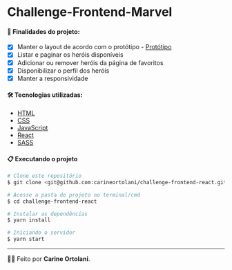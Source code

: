 # Challenge-Frontend-Marvel



#### :rocket: Finalidades do projeto:
- [X] Manter o layout de acordo com o protótipo - [Protótipo](https://www.figma.com/file/b7EzpqbYSCIjj2OFHPGCqY/Live-On---Challenge-Frontend-React?node-id=0%3A1)
- [X] Listar e paginar os heróis disponíveis
- [X] Adicionar ou remover heróis da página de favoritos
- [X] Disponibilizar o perfil dos heróis
- [X] Manter a responsividade

#### :hammer_and_wrench: Tecnologias utilizadas:
- [HTML](https://developer.mozilla.org/pt-BR/docs/Web/HTML)
- [CSS](https://developer.mozilla.org/pt-BR/docs/Web/CSS)
- [JavaScript](https://www.javascript.com/)
- [React](https://pt-br.reactjs.org/)
- [SASS](https://sass-lang.com/)

#### :clipboard: Executando o projeto

```bash
# Clone este repositório
$ git clone <git@github.com:carineortolani/challenge-frontend-react.git>

# Acesse a pasta do projeto no terminal/cmd
$ cd challenge-frontend-react

# Instalar as dependências
$ yarn install

# Iniciando o servidor
$ yarn start

```

---

:construction_worker_woman: Feito por **Carine Ortolani**.

